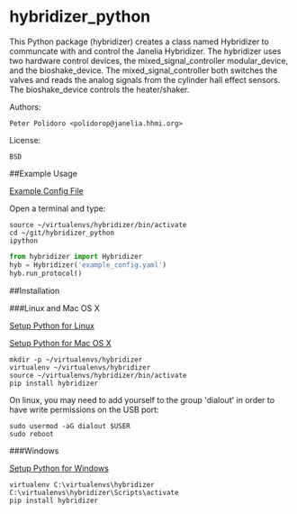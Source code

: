 hybridizer_python
=================

This Python package (hybridizer) creates a class named Hybridizer to
communcate with and control the Janelia Hybridizer. The hybridizer
uses two hardware control devices, the mixed\_signal\_controller
modular\_device, and the bioshake_device. The
mixed\_signal\_controller both switches the valves and reads the
analog signals from the cylinder hall effect sensors. The
bioshake\_device controls the heater/shaker.

Authors:

    Peter Polidoro <polidorop@janelia.hhmi.org>

License:

    BSD

##Example Usage

[Example Config File](./example_config.yaml)

Open a terminal and type:

```shell
source ~/virtualenvs/hybridizer/bin/activate
cd ~/git/hybridizer_python
ipython
```

```python
from hybridizer import Hybridizer
hyb = Hybridizer('example_config.yaml')
hyb.run_protocol()
```

##Installation

###Linux and Mac OS X

[Setup Python for Linux](./PYTHON_SETUP_LINUX.md)

[Setup Python for Mac OS X](./PYTHON_SETUP_MAC_OS_X.md)

```shell
mkdir -p ~/virtualenvs/hybridizer
virtualenv ~/virtualenvs/hybridizer
source ~/virtualenvs/hybridizer/bin/activate
pip install hybridizer
```

On linux, you may need to add yourself to the group 'dialout' in order
to have write permissions on the USB port:

```shell
sudo usermod -aG dialout $USER
sudo reboot
```

###Windows

[Setup Python for Windows](./PYTHON_SETUP_WINDOWS.md)

```shell
virtualenv C:\virtualenvs\hybridizer
C:\virtualenvs\hybridizer\Scripts\activate
pip install hybridizer
```
